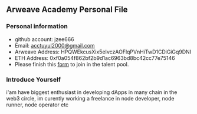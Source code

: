 ## Arweave Academy Personal File

### Personal information

- github account: jzee666
- Email: acctuyul2000@gmail.com
- Arweave Address: HPQWEkcusXix5eIvczAOFlqPVnHiTwD1CDiGiGq9DNI
- ETH Address: 0xf0a054f862bf2b9d1ac6963bd8bc42cc77e75146
- Please finish this [form](https://docs.google.com/forms/d/e/1FAIpQLSfWA5fIIcBgmRppm3jNz5vmf9Mai_QMVil-2pO4r7YKn_Zhtw/viewform?usp=sf_link) to join in the talent pool.

### Introduce Yourself
 i'am have biggest enthusiast in developing dApps in many chain in the web3 circle, im curently working a freelance in node developer, node runner, node operator etc
